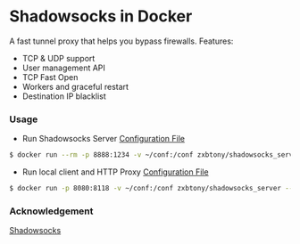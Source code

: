 # Shadowsocks in Docker

A fast tunnel proxy that helps you bypass firewalls.
Features:
- TCP & UDP support
- User management API
- TCP Fast Open
- Workers and graceful restart
- Destination IP blacklist

### Usage
* Run Shadowsocks Server
[Configuration File](https://github.com/zxbtony/Shadowsocks_Dockerfile/blob/master/conf/conf.json)
```sh
$ docker run --rm -p 8888:1234 -v ~/conf:/conf zxbtony/shadowsocks_server -c /conf/conf.json 
```

* Run local client and HTTP Proxy
[Configuration File](https://github.com/zxbtony/Shadowsocks_Dockerfile/blob/master/conf/conf_client.json)
```sh
$ docker run -p 8080:8118 -v ~/conf:/conf zxbtony/shadowsocks_server --entrypoint="/bin/sh" -c "apk --update add privoxy && sed -i'' 's/127\.0\.0\.1:8118/0\.0\.0\.0:8118/' /etc/privoxy/config && echo 'forward-socks5 / 127.0.0.1:1080 .' >> /etc/privoxy/config && privoxy /etc/privoxy/config && sslocal -c /conf/conf_client.json" 
```
### Acknowledgement
[Shadowsocks](https://github.com/shadowsocks/shadowsocks/tree/master)
